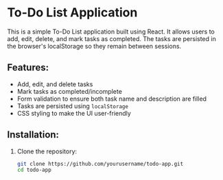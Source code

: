 # To-Do List Application

This is a simple To-Do List application built using React. It allows users to add, edit, delete, and mark tasks as completed. The tasks are persisted in the browser's localStorage so they remain between sessions.

## Features:
- Add, edit, and delete tasks
- Mark tasks as completed/incomplete
- Form validation to ensure both task name and description are filled
- Tasks are persisted using `localStorage`
- CSS styling to make the UI user-friendly

## Installation:
1. Clone the repository:
   ```bash
   git clone https://github.com/yourusername/todo-app.git
   cd todo-app
